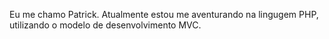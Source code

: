 Eu me chamo Patrick. Atualmente estou me aventurando na lingugem PHP, utilizando o modelo de desenvolvimento MVC.
